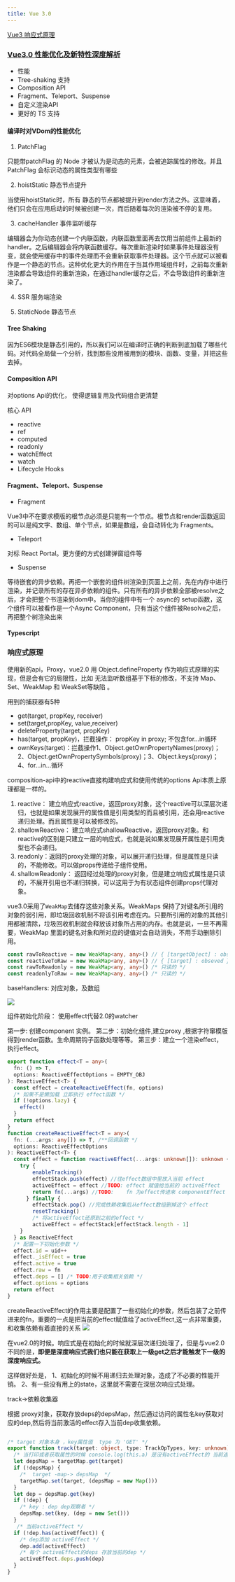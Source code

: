 ```yaml
---
title: Vue 3.0
---
```


[Vue3 响应式原理](https://juejin.cn/post/6858899262596448270)


### [Vue3.0 性能优化及新特性深度解析](https://mp.weixin.qq.com/s/r90ABtYXcOwB7J_ILLYBpg)

- 性能
- Tree-shaking 支持
- Composition API
- Fragment、Teleport、Suspense
- 自定义渲染API
- 更好的 TS 支持

#### 编译时对VDom的性能优化

1. PatchFlag

只能带patchFlag 的 Node 才被认为是动态的元素，会被追踪属性的修改。并且 PatchFlag 会标识动态的属性类型有哪些

2. hoistStatic 静态节点提升

当使用hoistStatic时，所有 静态的节点都被提升到render方法之外。这意味着，他们只会在应用启动的时候被创建一次，而后随着每次的渲染被不停的复用。

3. cacheHandler 事件监听缓存

编辑器会为你动态创建一个内联函数，内联函数里面再去饮用当前组件上最新的handler。之后编辑器会将内联函数缓存。每次重新渲染时如果事件处理器没有变，就会使用缓存中的事件处理而不会重新获取事件处理器。这个节点就可以被看作是一个静态的节点。这种优化更大的作用在于当其作用域组件时，之前每次重新渲染都会导致组件的重新渲染，在通过handler缓存之后，不会导致组件的重新渲染了。

4. SSR 服务端渲染

5. StaticNode 静态节点

#### Tree Shaking

因为ES6模块是静态引用的，所以我们可以在编译时正确的判断到底加载了哪些代码。对代码全局做一个分析，找到那些没用被用到的模块、函数、变量，并把这些去掉。

#### Composition API

对options Api的优化， 使得逻辑复用及代码组合更清楚

核心 API
- reactive
- ref
- computed
- readonly
- watchEffect
- watch
- Lifecycle Hooks

#### Fragment、Teleport、Suspense
- Fragment

Vue3中不在要求模版的根节点必须是只能有一个节点。根节点和render函数返回的可以是纯文字、数组、单个节点，如果是数组，会自动转化为 Fragments。

- Teleport

对标 React Portal。更方便的方式创建弹窗组件等

- Suspense

等待嵌套的异步依赖。再把一个嵌套的组件树渲染到页面上之前，先在内存中进行渲染，并记录所有的存在异步依赖的组件。只有所有的异步依赖全部被resolve之后，才会把整个书渲染到dom中。当你的组件中有一个 async的 setup函数，这个组件可以被看作是一个Async Component，只有当这个组件被Resolve之后，再把整个树渲染出来

#### Typescript

### 响应式原理

使用新的api，Proxy，vue2.0 用 Object.defineProperty 作为响应式原理的实现，但是会有它的局限性，比如 无法监听数组基于下标的修改，不支持 Map、Set、WeakMap 和 WeakSet等缺陷 。

用到的捕获器有5种
- get(target, propKey, receiver)
- set(target,propKey, value,receiver)
- deleteProperty(target, propKey)
- has(target, propKey)，拦截操作： propKey in proxy; 不包含for...in循环
- ownKeys(target)：拦截操作1、Object.getOwnPropertyNames(proxy)；2、Object.getOwnPropertySymbols(proxy)；3、Object.keys(proxy)；4、for...in...循环

composition-api中的reactive直接构建响应式和使用传统的options Api本质上原理都是一样的。

1. reactive： 建立响应式reactive，返回proxy对象，这个reactive可以深层次递归，也就是如果发现展开的属性值是引用类型的而且被引用，还会用reactive递归处理。而且属性是可以被修改的。
2. shallowReactive： 建立响应式shallowReactive，返回proxy对象。和reactive的区别是只建立一层的响应式，也就是说如果发现展开属性是引用类型也不会递归。
3. readonly：返回的proxy处理的对象，可以展开递归处理，但是属性是只读的，不能修改。可以做props传递给子组件使用。
4. shallowReadonly： 返回经过处理的proxy对象，但是建立响应式属性是只读的，不展开引用也不递归转换，可以这用于为有状态组件创建props代理对象。

vue3.0采用了`WeakMap`去储存这些对象关系。WeakMaps 保持了对键名所引用的对象的弱引用，即垃圾回收机制不将该引用考虑在内。只要所引用的对象的其他引用都被清除，垃圾回收机制就会释放该对象所占用的内存。也就是说，一旦不再需要，WeakMap 里面的键名对象和所对应的键值对会自动消失，不用手动删除引用。
```typescript
const rawToReactive = new WeakMap<any, any>() // { [targetObject] : obseved }
const reactiveToRaw = new WeakMap<any, any>() // { [target] : obseved }
const rawToReadonly = new WeakMap<any, any>() /* 只读的 */
const readonlyToRaw = new WeakMap<any, any>() /* 只读的 */
```
baseHandlers: 对应对象，及数组

![](./image/vue3-1.png)

组件初始化阶段： 使用effect代替2.0的watcher

第一步: 创建component 实例。
第二步：初始化组件,建立proxy ,根据字符窜模版得到render函数。生命周期钩子函数处理等等。
第三步：建立一个渲染effect，执行effect。

```typescript
export function effect<T = any>(
  fn: () => T,
  options: ReactiveEffectOptions = EMPTY_OBJ
): ReactiveEffect<T> {
  const effect = createReactiveEffect(fn, options)
  /* 如果不是懒加载 立即执行 effect函数 */
  if (!options.lazy) {
    effect()
  }
  return effect
}
function createReactiveEffect<T = any>(
  fn: (...args: any[]) => T, /**回调函数 */
  options: ReactiveEffectOptions
): ReactiveEffect<T> {
  const effect = function reactiveEffect(...args: unknown[]): unknown {
    try {
        enableTracking()
        effectStack.push(effect) //往effect数组中里放入当前 effect
        activeEffect = effect //TODO: effect 赋值给当前的 activeEffect
        return fn(...args) //TODO:    fn 为effect传进来 componentEffect
      } finally {
        effectStack.pop() //完成依赖收集后从effect数组删掉这个 effect
        resetTracking() 
        /* 将activeEffect还原到之前的effect */
        activeEffect = effectStack[effectStack.length - 1]
    }
  } as ReactiveEffect
  /* 配置一下初始化参数 */
  effect.id = uid++
  effect._isEffect = true
  effect.active = true
  effect.raw = fn
  effect.deps = [] /* TODO:用于收集相关依赖 */
  effect.options = options
  return effect
}
```
createReactiveEffect的作用主要是配置了一些初始化的参数，然后包装了之前传进来的fn，重要的一点是把当前的effect赋值给了activeEffect,这一点非常重要，和收集依赖有着直接的关系
![](./image/vue3-2.png)


在vue2.0的时候。响应式是在初始化的时候就深层次递归处理了，但是与vue2.0不同的是，**即便是深度响应式我们也只能在获取上一级get之后才能触发下一级的深度响应式。** 

这样做好处是， 1、初始化的时候不用递归去处理对象，造成了不必要的性能开销。 2、有一些没有用上的state，这里就不需要在深层次响应式处理。

track->依赖收集器

根据 proxy对象，获取存放deps的depsMap，然后通过访问的属性名key获取对应的dep,然后将当前激活的effect存入当前dep收集依赖。
```typescript

/* target 对象本身 ，key属性值  type 为 'GET' */
export function track(target: object, type: TrackOpTypes, key: unknown) {
  /* 当打印或者获取属性的时候 console.log(this.a) 是没有activeEffect的 当前返回值为0  */
  let depsMap = targetMap.get(target)
  if (!depsMap) {
    /*  target -map-> depsMap  */
    targetMap.set(target, (depsMap = new Map()))
  }
  let dep = depsMap.get(key)
  if (!dep) {
    /* key : dep dep观察者 */
    depsMap.set(key, (dep = new Set()))
  }
   /* 当前activeEffect */
  if (!dep.has(activeEffect)) {
    /* dep添加 activeEffect */
    dep.add(activeEffect)
    /* 每个 activeEffect的deps 存放当前的dep */
    activeEffect.deps.push(dep)
  }
}
```
